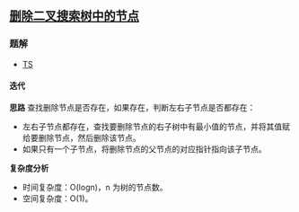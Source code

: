 ## [删除二叉搜索树中的节点](https://leetcode.cn/problems/delete-node-in-a-bst/)
### 题解
+ [TS](../../ts/512/450.ts)

#### 迭代
**思路**
查找删除节点是否存在，如果存在，判断左右子节点是否都存在：
+ 左右子节点都存在，查找要删除节点的右子树中有最小值的节点，并将其值赋给要删除节点，然后删除该节点。
+ 如果只有一个子节点，将删除节点的父节点的对应指针指向该子节点。

**复杂度分析**
+ 时间复杂度：O(logn)，n 为树的节点数。
+ 空间复杂度：O(1)。